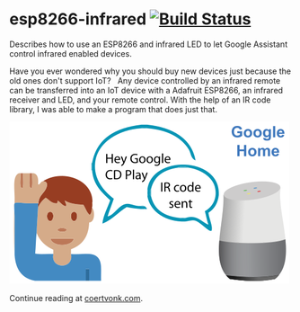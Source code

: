 # esp8266-infrared [![Build Status](https://travis-ci.org/sandervonk/esp8266-infrared.svg?branch=master)](https://travis-ci.org/sandervonk/esp8266-infrared#)
Describes how to use an ESP8266 and infrared LED to let Google Assistant control infrared enabled devices.

Have you ever wondered why you should buy new devices just because the old ones don't support IoT?   Any device controlled by an infrared remote can be transferred into an IoT device with a Adafruit ESP8266, an infrared receiver and LED, and your remote control. With the help of an IR code library, I was able to make a program that does just that.

![image](dialog.svg)

Continue reading at [coertvonk.com](https://coertvonk.com/sw/embedded/google-home-ifttt-esp8266-integration-23066).

